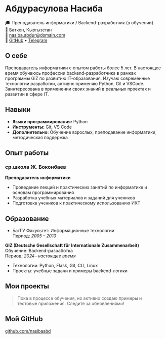 # Абдурасулова Насиба  
🎓 Преподаватель информатики / Backend-разработчик (в обучении)  
📍 Баткен, Кыргызстан  
📧 nasiba.abdur@domain.com  
🔗 [GitHub](https://github.com/nasibaabd) • [Telegram](https://t.me/nasiba_abd)

## О себе
Преподаватель информатики с опытом работы более 5 лет. В настоящее время обучаюсь профессии backend-разработчика в рамках программы GIZ по развитию IT-образования. Изучаю современные технологии разработки, активно применяю Python, Git и VSCode. Заинтересована в применении своих знаний в реальных проектах и развитии в сфере IT.

## Навыки
- **Языки программирования:** Python
- **Инструменты:** Git, VS Code
- **Дополнительно:** Обучение взрослых, преподавание информатики, методическая поддержка

## Опыт работы

### cр.школа Ж. Боконбаев 
**Преподаватель информатики** 
- Проведение лекций и практических занятий по информатике и основам программирования  
- Разработка учебных материалов и заданий для учеников  
- Подготовка учеников к практическому использованию ИКТ

## Образование

* БатГУ
Факультет: Информационные технологии  
Период: *2005 – 2010*

**GIZ (Deutsche Gesellschaft für Internationale Zusammenarbeit)**  
Обучение: Backend-разработка  
Период: *2024– настоящее время*  
- Технологии: Python, Flask, Git, CLI, Linux  
- Проекты: учебные задачи и примеры backend-логики

## Мои проекты
> Пока в процессе обучения, но активно создаю примеры и тестовые приложения. Следите за обновлениями!

## Мой GitHub
[github.com/nasibaabd](https://github.com/nasibaabd)
